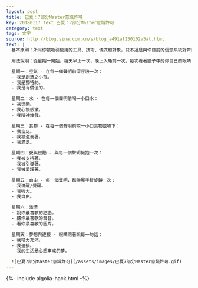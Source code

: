```yaml
---
layout: post
title: 巴夏：7部分Master意識許可
key: 20180117_text_巴夏：7部分Master意識許可
category: text
tags: 文字
source: http://blog.sina.com.cn/s/blog_a491af250102v5at.html
text: |
  基本原則：所有你被吸引使用的工具、技術、儀式和對象，只不過是與你目前的信念系統對齊的意識許可，以便讓你同意成為更真實的你。

  用法說明：從星期一開始，每天早上一次，晚上入睡前一次，每次看著鏡子中的你自己的眼睛，按照下面的步驟做，持續至少7周。本意識許可會嵌入到集體意識共有的原型符號中。

  星期一：空氣 - 在每一個聲明前深呼吸一次：
  - 我是創造之小孩。
  - 我是獨特的。
  - 我是有價值的。

  星期二：水 - 在每一個聲明前喝一小口水：
  - 我快樂。
  - 我心懷感激。
  - 我精神煥發。

  星期三：食物 - 在每一個聲明前咬一小口食物並嚥下：
  - 我富足。
  - 我被滋養著。
  - 我滿足。

  星期四：愛與鼓勵 - 與每一個聲明擁抱一次：
  - 我被支持著。
  - 我被引導著。
  - 我被愛護著。

  星期五：自由 - 每一個聲明，都伸展手臂旋轉一次：
  - 我清醒/覺醒。
  - 我強大。
  - 我自由。

  星期六：激情
  - 說你最喜歡的話語。
  - 聽你最喜歡的聲音。
  - 看你最喜歡的圖片。

  星期天：夢想與連接 - 眼睛閉著說每一句話：
  - 我精力充沛。
  - 我連接。
  - 我的生活是心想事成的夢。

  ![巴夏7部分Master意識許可](/assets/images/巴夏7部分Master意識許可.gif)
---
```


{%- include algolia-hack.html -%}
